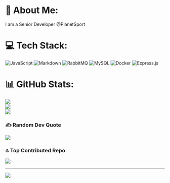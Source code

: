 # 💫 About Me:
I am a Senior Developer @PlanetSport


# 💻 Tech Stack:
![JavaScript](https://img.shields.io/badge/javascript-%23323330.svg?style=for-the-badge&logo=javascript&logoColor=%23F7DF1E) ![Markdown](https://img.shields.io/badge/markdown-%23000000.svg?style=for-the-badge&logo=markdown&logoColor=white) ![RabbitMQ](https://img.shields.io/badge/rabbitmq-FF6600?style=for-the-badge&logo=rabbitmq&logoColor=white) ![MySQL](https://img.shields.io/badge/mysql-4479A1.svg?style=for-the-badge&logo=mysql&logoColor=white) ![Docker](https://img.shields.io/badge/docker-%230db7ed.svg?style=for-the-badge&logo=docker&logoColor=white) ![Express.js](https://img.shields.io/badge/express.js-%23404d59.svg?style=for-the-badge&logo=express&logoColor=%2361DAFB)
# 📊 GitHub Stats:
![](https://github-readme-stats.vercel.app/api?username=GBName&theme=dark&hide_border=true&include_all_commits=false&count_private=true)<br/>
![](https://nirzak-streak-stats.vercel.app/?user=GBName&theme=dark&hide_border=true)<br/>
![](https://github-readme-stats.vercel.app/api/top-langs/?username=GBName&theme=dark&hide_border=true&include_all_commits=false&count_private=true&layout=compact)

### ✍️ Random Dev Quote
![](https://quotes-github-readme.vercel.app/api?type=horizontal&theme=radical)

### 🔝 Top Contributed Repo
![](https://github-contributor-stats.vercel.app/api?username=GBName&limit=5&theme=dark&combine_all_yearly_contributions=true)

---
[![](https://visitcount.itsvg.in/api?id=GBName&icon=0&color=0)](https://visitcount.itsvg.in)

<!-- Proudly created with GPRM ( https://gprm.itsvg.in ) -->
